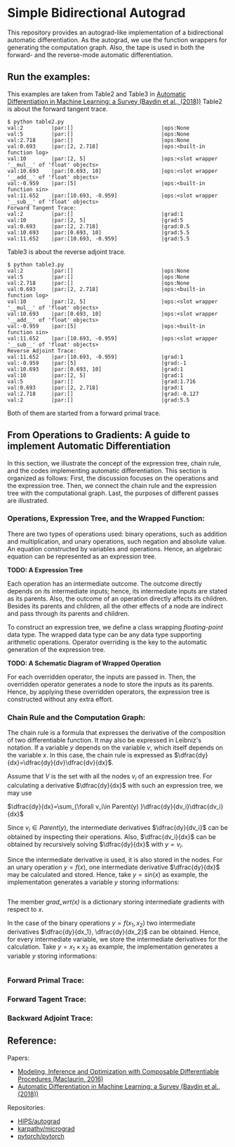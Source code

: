 # Simple Bidirectional Autograd
This repository provides an autograd-like implementation of a bidirectional automatic differentiation.
As the autograd, we use the function wrappers for generating the computation graph.
Also, the tape is used in both the forward- and the reverse-mode automatic differentiation.
## Run the examples:
This examples are taken from Table2 and Table3 in [Automatic Differentiation in Machine Learning: a Survey (Baydin et al., (2018))](https://www.jmlr.org/papers/volume18/17-468/17-468.pdf)
Table2 is about the forward tangent trace.
```
$ python table2.py
val:2         |par:[]                            |ops:None                                              
val:5         |par:[]                            |ops:None                                              
val:2.718     |par:[]                            |ops:None                                              
val:0.693     |par:[2, 2.718]                    |ops:<built-in function log>                           
val:10        |par:[2, 5]                        |ops:<slot wrapper '__mul__' of 'float' objects>       
val:10.693    |par:[0.693, 10]                   |ops:<slot wrapper '__add__' of 'float' objects>       
val:-0.959    |par:[5]                           |ops:<built-in function sin>                           
val:11.652    |par:[10.693, -0.959]              |ops:<slot wrapper '__sub__' of 'float' objects>       
Forward Tangent Trace:
val:2         |par:[]                            |grad:1                             
val:10        |par:[2, 5]                        |grad:5                             
val:0.693     |par:[2, 2.718]                    |grad:0.5                           
val:10.693    |par:[0.693, 10]                   |grad:5.5                           
val:11.652    |par:[10.693, -0.959]              |grad:5.5 
```
Table3 is about the reverse adjoint trace.
```
$ python table3.py
val:2         |par:[]                            |ops:None                                              
val:5         |par:[]                            |ops:None                                              
val:2.718     |par:[]                            |ops:None                                              
val:0.693     |par:[2, 2.718]                    |ops:<built-in function log>                           
val:10        |par:[2, 5]                        |ops:<slot wrapper '__mul__' of 'float' objects>       
val:10.693    |par:[0.693, 10]                   |ops:<slot wrapper '__add__' of 'float' objects>       
val:-0.959    |par:[5]                           |ops:<built-in function sin>                           
val:11.652    |par:[10.693, -0.959]              |ops:<slot wrapper '__sub__' of 'float' objects>       
Reverse Adjoint Trace:
val:11.652    |par:[10.693, -0.959]              |grad:1                             
val:-0.959    |par:[5]                           |grad:-1                            
val:10.693    |par:[0.693, 10]                   |grad:1                             
val:10        |par:[2, 5]                        |grad:1                             
val:5         |par:[]                            |grad:1.716                         
val:0.693     |par:[2, 2.718]                    |grad:1                             
val:2.718     |par:[]                            |grad:-0.127                        
val:2         |par:[]                            |grad:5.5
```
Both of them are started from a forward primal trace.

## From Operations to Gradients: A guide to implement Automatic Differentiation
In this section, we illustrate the concept of the expression tree, chain rule, and the codes implementing automatic differentiation.
This section is organized as follows: First, the discussion focuses on the operations and the expression tree.
Then, we connect the chain rule and the expression tree with the computational graph.
Last, the purposes of different passes are illustrated.

### Operations, Expression Tree, and the Wrapped Function:
There are two types of operations used: binary operations, such as addition and multiplication, and unary operations, such negation and absolute value.
An equation constructed by variables and operations.
Hence, an algebraic equation can be represented as an expression tree.

**TODO: A Expression Tree**

Each operation has an intermediate outcome.
The outcome directly depends on its intermediate inputs; hence, its intermediate inputs are stated as its parents.
Also, the outcome of an operation directly affects its children.
Besides its parents and children, all the other effects of a node are indirect and pass through its parents and children.

To construct an expression tree, we define a class wrapping *floating-point* data type.
The wrapped data type can be any data type supporting arithmetic operations.
Operator overriding is the key to the automatic generation of the expression tree.

**TODO: A Schematic Diagram of Wrapped Operation**

For each overridden operator, the inputs are passed in.
Then, the overridden operator generates a node to store the inputs as its parents.
Hence, by applying these overridden operators, the expression tree is constructed without any extra effort.

### Chain Rule and the Computation Graph:
The chain rule is a formula that expresses the derivative of the composition of two differentiable function.
It may also be expressed in Leibniz's notation. If a variable $y$ depends on the variable $v$, which itself depends on the variable $x$. In this case, the chain rule is expressed as 
$\dfrac{dy}{dx}=\dfrac{dy}{dv}\dfrac{dv}{dx}$.

Assume that $V$ is the set with all the nodes $v_i$ of an expression tree.
For calculating a derivative $\dfrac{dy}{dx}$ with such an expression tree, we may use

$\dfrac{dy}{dx}=\sum_{\forall v_i\in Parent(y) }\dfrac{dy}{dv_i}\dfrac{dv_i}{dx}$

Since $v_i\in Parent(y)$, the intermediate derivatives $\dfrac{dy}{dv_i}$ can be obtained by inspecting their operations.
Also, $\dfrac{dv_i}{dx}$ can be obtained by recursively solving $\dfrac{dy}{dx}$ with $y=v_i$.

Since the intermediate derivative is used, it is also stored in the nodes.
For an unary operation $y=f(x)$, one intermediate derivative $\dfrac{dy}{dx}$ may be calculated and stored.
Hence, take $y=sin(x)$ as example, the implementation generates a variable $y$ storing informations:
```
```
The member *grad_wrt(x)* is a dictionary storing intermediate gradients with respect to $x$.

In the case of the binary operations $y=f(x_1,x_2)$ two intermediate derivatives $\dfrac{dy}{dx_1}, \dfrac{dy}{dx_2}$ can be obtained.
Hence, for every intermediate variable, we store the intermediate derivatives for the calculation.
Take $y=x_1\times x_2$ as example, the implementation generates a variable $y$ storing informations:
```
```

### Forward Primal Trace:
### Forward Tagent Trace:
### Backward Adjoint Trace:

## Reference:
Papers:
* [Modeling, Inference and Optimization with Composable Differentiable Procedures (Maclaurin, 2016)](https://www.semanticscholar.org/paper/Modeling%2C-Inference-and-Optimization-With-Maclaurin/d5c6ee4468116671dcd811c1518c1dbf54c99e77)
* [Automatic Differentiation in Machine Learning: a Survey (Baydin et al., (2018))](https://www.jmlr.org/papers/volume18/17-468/17-468.pdf)

Repositories:
* [HIPS/autograd](https://github.com/HIPS/autograd)
* [karpathy/micrograd](https://github.com/karpathy/micrograd)
* [pytorch/pytorch](https://github.com/pytorch/pytorch)